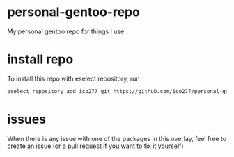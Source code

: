 # personal-gentoo-repo
My personal gentoo repo for things I use

# install repo
To install this repo with eselect repository, run
```bash
eselect repository add ico277 git https://github.com/ico277/personal-gentoo-repo.git
```

# issues
When there is any issue with one of the packages in this overlay, feel free to create an issue (or a pull request if you want to fix it yourself)
